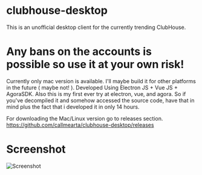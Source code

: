 # clubhouse-desktop

This is an unofficial desktop client for the currently trending ClubHouse.

# Any bans on the accounts is possible so use it at your own risk!

Currently only mac version is available. I'll maybe build it for other platforms in the future ( maybe not! ).
Developed Using Electron JS + Vue JS + AgoraSDK.
Also this is my first ever try at electron, vue, and agora. So if you've decompiled it and somehow accessed the source code, have that in mind plus the fact that i developed it in only 14 hours.

For downloading the Mac/Linux version go to releases section.
https://github.com/callmearta/clubhouse-desktop/releases


# Screenshot

![Screenshot](https://github.com/callmearta/clubhouse-desktop/blob/main/Screen%20Shot%202021-03-14%20at%2018.01.56.png?raw=true)

